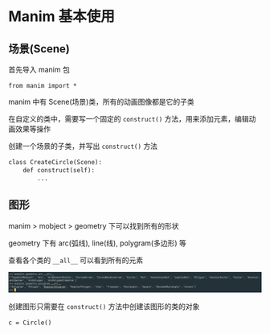 # Manim 基本使用

## 场景(Scene)

首先导入 manim 包

```python3
from manim import *
```

manim 中有 Scene(场景)类，所有的动画图像都是它的子类

在自定义的类中，需要写一个固定的 `construct()` 方法，用来添加元素，编辑动画效果等操作

创建一个场景的子类，并写出 `construct()` 方法

```python3
class CreateCircle(Scene):
    def construct(self):
        ...
```

## 图形

manim > mobject > geometry 下可以找到所有的形状

geometry 下有 arc(弧线), line(线), polygram(多边形) 等

查看各个类的 `__all__` 可以看到所有的元素

![1704291563356](image/2-Basics/1704291563356.png)

创建图形只需要在 `construct()` 方法中创建该图形的类的对象

```python3
c = Circle()

